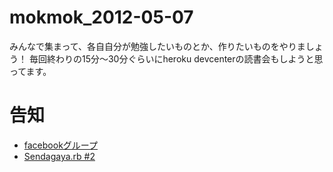 # mokmok_2012-05-07

みんなで集まって、各自自分が勉強したいものとか、作りたいものをやりましょう！
毎回終わりの15分〜30分ぐらいにheroku devcenterの読書会もしようと思ってます。

# 告知

* [facebookグループ](https://www.facebook.com/groups/132324356892674)
* [Sendagaya.rb #2](http://www.zusaar.com/event/281003)
